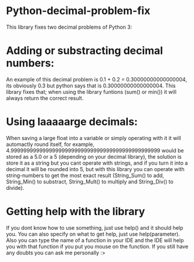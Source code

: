 # Python-decimal-problem-fix

This library fixes two decimal problems of Python 3:

# Adding or substracting decimal numbers:
An example of this decimal problem is 0.1 + 0.2 = 0.30000000000000004, its obviously 0.3 but python says that is 0.30000000000000004. This library fixes that; when using the library funtions (sum() or min()) it will always return the correct result.
# Using laaaaarge decimals:
When saving a large float into a variable or simply operating with it it will automactly round itself, for example, 4.99999999999999999999999999999999999999999999999 would be stored as a 5.0 or a 5 (depending on your decimal library), the solution is store it as a string but you cant operate with strings, and if you turn it into a decimal it will be rounded into 5, but with this library you can operate with string-numbers to get the most exact result (String_Sum() to add, String_Min() to substract, String_Mult() to multiply and String_Div() to divide).
# Getting help with the library
If you dont know how to use something, just use help() and it should help you.
You can also specify on what to get help, just use help(parameter).
Also you can type the name of a function in your IDE and the IDE will help you with that function if you put you mouse on the function.
If you still have any doubts you can ask me personally :>
